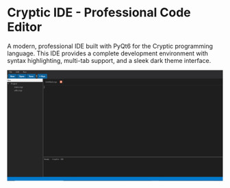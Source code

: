# Cryptic IDE - Professional Code Editor

 A modern, professional IDE built with PyQt6 for the Cryptic programming language. This IDE provides a complete development environment with syntax highlighting, multi-tab support, and a sleek dark theme interface.

![Crypric IDE](https://raw.githubusercontent.com/Nano-Volt/crypric/main/crypric_lang/ide/ide.PNG)

